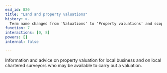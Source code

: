 ```yaml
---
esd_id: 820
title: "Land and property valuations"
history: >-
  Term name changed from 'Valuations' to 'Property valuations' and scope notes added in version 2.02. Term name changed from 'Property valuations' to 'Land and property - valuations' in version 3.00. name changed to 'Land and property valuations' in version 4.00.
function: 7
interactions: [0, 8]
powers: []
internal: false

---
```


Information and advice on property valuation for local business and on local chartered surveyors who may be available to carry out a valuation.

